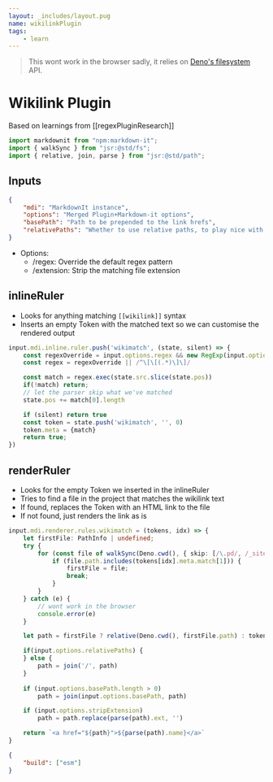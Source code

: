 ```yaml
---
layout: _includes/layout.pug
name: wikilinkPlugin
tags: 
    - learn
---
```


> This wont work in the browser sadly, it relies on [Deno's filesystem](https://deno.land/manual/runtime/file_system) API.

# Wikilink Plugin
Based on learnings from [[regexPluginResearch]]

```ts
import markdownit from "npm:markdown-it";
import { walkSync } from "jsr:@std/fs";
import { relative, join, parse } from "jsr:@std/path";
```

## Inputs
```json skip
{
    "mdi": "MarkdownIt instance",
    "options": "Merged Plugin+Markdown-it options",
    "basePath": "Path to be prepended to the link hrefs",
    "relativePaths": "Whether to use relative paths, to play nice with <base> tags",
}
```
- Options:
  - /regex:     Override the default regex pattern
  - /extension: Strip the matching file extension

## inlineRuler
- Looks for anything matching `[[wikilink]]` syntax
- Inserts an empty Token with the matched text so we can customise the rendered output

```ts
input.mdi.inline.ruler.push('wikimatch', (state, silent) => {
    const regexOverride = input.options.regex && new RegExp(input.options.regex)
    const regex = regexOverride || /^\[\[(.*)\]\]/

    const match = regex.exec(state.src.slice(state.pos))
    if(!match) return;
    // let the parser skip what we've matched
    state.pos += match[0].length

    if (silent) return true
    const token = state.push('wikimatch', '', 0)
    token.meta = {match}
    return true;
})
```

## renderRuler
- Looks for the empty Token we inserted in the inlineRuler
- Tries to find a file in the project that matches the wikilink text
- If found, replaces the Token with an HTML link to the file
- If not found, just renders the link as is
```ts
input.mdi.renderer.rules.wikimatch = (tokens, idx) => {
    let firstFile: PathInfo | undefined;
    try {
        for (const file of walkSync(Deno.cwd(), { skip: [/\.pd/, /_site/]})) {
            if (file.path.includes(tokens[idx].meta.match[1])) {
                firstFile = file;
                break;
            }
        }
    } catch (e) {
        // wont work in the browser
        console.error(e)
    }

    let path = firstFile ? relative(Deno.cwd(), firstFile.path) : tokens[idx].meta.match[1];

    if(input.options.relativePaths) {
    } else {
        path = join('/', path)
    }
    
    if (input.options.basePath.length > 0)
        path = join(input.options.basePath, path)

    if (input.options.stripExtension)
        path = path.replace(parse(path).ext, '')

    return `<a href="${path}">${parse(path).name}</a>`
}
```

```json
{
    "build": ["esm"]
}
```
